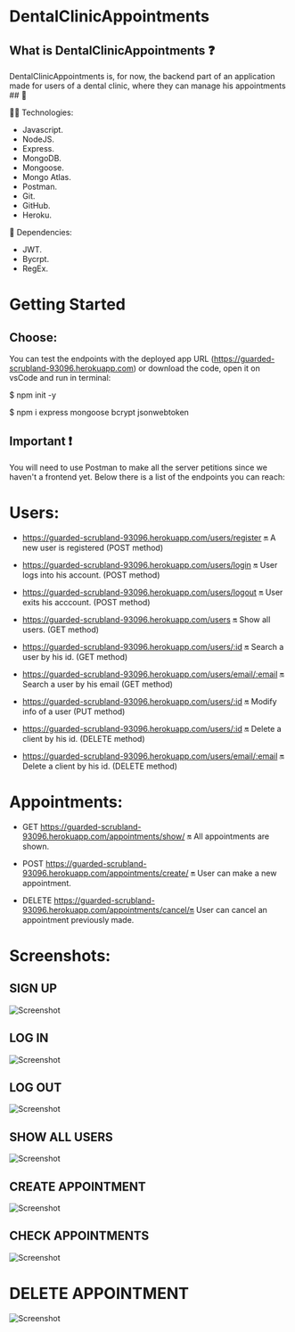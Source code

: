  # DentalClinicAppointments 

## What is DentalClinicAppointments ❓

DentalClinicAppointments is, for now, the backend part of an application made for users of a dental clinic, where they can manage his appointments ## 📑



🔧🔧 Technologies:

- Javascript.
- NodeJS.
- Express.
- MongoDB.
- Mongoose.
- Mongo Atlas.
- Postman.
- Git.
- GitHub.
- Heroku.

👀 Dependencies:
- JWT.
- Bycrpt.
- RegEx.



# Getting Started


## Choose:

You can test the endpoints with the deployed app URL (https://guarded-scrubland-93096.herokuapp.com) or download the code, open it on vsCode and run in terminal:
 
   $ npm init -y 
   
   $ npm i express mongoose bcrypt jsonwebtoken 
   

## Important ❗

You will need to use Postman to make all the server petitions since we haven't a frontend yet.
Below there is a list of the endpoints you can reach:


# Users: 

-  https://guarded-scrubland-93096.herokuapp.com/users/register 🔛 A new user is registered  (POST method)
-  https://guarded-scrubland-93096.herokuapp.com/users/login 🔛 User logs into his account.  (POST method)
-  https://guarded-scrubland-93096.herokuapp.com/users/logout 🔛 User exits his acccount.  (POST method)

-  https://guarded-scrubland-93096.herokuapp.com/users 🔛 Show all users. (GET method)
-  https://guarded-scrubland-93096.herokuapp.com/users/:id 🔛 Search a user by his id. (GET method)
-  https://guarded-scrubland-93096.herokuapp.com/users/email/:email 🔛 Search a user by his email (GET method)

-  https://guarded-scrubland-93096.herokuapp.com/users/:id 🔛 Modify info of a user (PUT method)

-  https://guarded-scrubland-93096.herokuapp.com/users/:id 🔛 Delete a client by his id. (DELETE method)
- https://guarded-scrubland-93096.herokuapp.com/users/email/:email 🔛 Delete a client by his id. (DELETE method) 


# Appointments: 

- GET https://guarded-scrubland-93096.herokuapp.com/appointments/show/ 🔛 All appointments are shown.

- POST https://guarded-scrubland-93096.herokuapp.com/appointments/create/ 🔛 User can make a new appointment.

- DELETE https://guarded-scrubland-93096.herokuapp.com/appointments/cancel/🔛 User can cancel an appointment previously made.



# Screenshots:

## SIGN UP
 
 ![Screenshot](screenshotZ/register-user.png) 
 
 ## LOG IN
 
  ![Screenshot](screenshotZ/login.png) 

## LOG OUT

![Screenshot](screenshotZ/logout.png)
  
  ## SHOW ALL USERS
  
 ![Screenshot](screenshotZ/allusers.png) 
 
 ## CREATE APPOINTMENT
 
![Screenshot](screenshotZ/createapp.png)

## CHECK APPOINTMENTS

![Screenshot](screenshotZ/consultapp.png)

# DELETE APPOINTMENT 
![Screenshot](screenshotZ/deleteapp.png)
